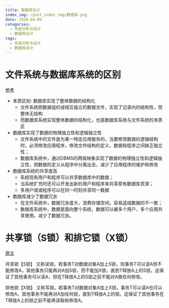 ```yaml
---
title: 数据库设计
index_img: /post_index_img/数据库.png
date: 2020-04-09
categories:
  - 系统分析与设计
  - 数据库设计
tags:
  - 系统分析与设计
  - 数据库设计
---
```


# 文件系统与数据库系统的区别

[参考](https://blog.csdn.net/qq_36336003/article/details/83023133)

- 本质区别: 数据库实现了整体数据的结构化
  - 文件系统把数据组织成相互独立的数据文件，实现了记录内的结构性，但整体无结构
  - 而数据库系统实现整体数据的结构化，也是数据库系统与文件系统的本质区
- 数据库实现了数据的物理独立性和逻辑独立性
  - 文件系统中的文件是为某一特定应用服务的，当要修改数据的逻辑结构时，必须修改应用程序，修改文件结构的定义，数据和程序之间缺乏独立性；
  - 数据库系统中，通过DBMS的两级映象实现了数据的物理独立性和逻辑独立性，把数据的定义从程序中分离出去，减少了应用程序的维护和修改
- 数据库系统的共享度高
  - 系统现有用户和程序可以共享数据库中的数据；
  - 当系统扩充时还可以开发出新的用户和程序来共享原有数据库资源；
  - 多用户或或程序可以在同一时刻共享同一数据
- 数据库减少了数据冗余
  - 在文件系统中，数据冗余度大，浪费存储空间，容易造成数据的不一致；
  - 数据库系统中，数据是面向整个系统，数据可以被多个用户、多个应用共享使用，减少了数据冗余。

# 共享锁（S锁）和排它锁（X锁）

[原文](https://www.cnblogs.com/panxuejun/p/8874321.html)

共享锁【S锁】
又称读锁，若事务T对数据对象A加上S锁，则事务T可以读A但不能修改A，其他事务只能再对A加S锁，而不能加X锁，直到T释放A上的S锁。这保证了其他事务可以读A，但在T释放A上的S锁之前不能对A做任何修改。

排他锁【X锁】
又称写锁。若事务T对数据对象A加上X锁，事务T可以读A也可以修改A，其他事务不能再对A加任何锁，直到T释放A上的锁。这保证了其他事务在T释放A上的锁之前不能再读取和修改A。

